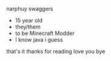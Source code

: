 narphuy swaggers
- 15 year old
- they/them
- to be Minecraft Modder
- I know java i guess

that's it thanks for reading love you bye
